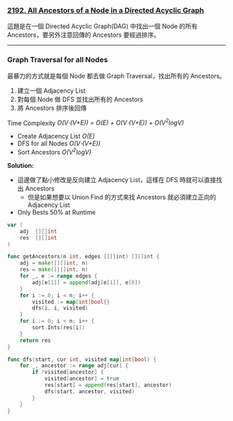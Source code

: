### [2192. All Ancestors of a Node in a Directed Acyclic Graph]

這題是在一個 Directed Acyclic Graph(DAG) 中找出一個 Node 的所有 Ancestors，要另外注意回傳的 Ancestors 要經過排序。

---

### Graph Traversal for all Nodes

最暴力的方式就是每個 Node 都去做 Graph Traversal，找出所有的 Ancestors。

1.  建立一個 Adjacency List
2.  對每個 Node 做 DFS 並找出所有的 Ancestors
3.  將 Ancestors 排序後回傳

Time Complexity *O(V⋅(V+E)) = O(E) + O(V⋅(V+E)) + O(V<sup>2</sup>logV)*
-   Create Adjacency List *O(E)*
-   DFS for all Nodes *O(V⋅(V+E))*
-   Sort Ancestors *O(V<sup>2</sup>logV)*

**Solution:**
-   這邊做了點小修改是反向建立 Adjacency List，這樣在 DFS 時就可以直接找出 Ancestors
    -   但是如果想要以 Union Find 的方式來找 Ancestors 就必須建立正向的 Adjacency List
-   Only Bests 50% at Runtime
```go
var (
	adj  [][]int
	res  [][]int
)

func getAncestors(n int, edges [][]int) [][]int {
	adj = make([][]int, n)
	res = make([][]int, n)
	for _, e := range edges {
		adj[e[1]] = append(adj[e[1]], e[0])
	}
	for i := 0; i < n; i++ {
		visited := map[int]bool{}
		dfs(i, i, visited)
	}
	for i := 0; i < n; i++ {
		sort.Ints(res[i])
	}
	return res
}

func dfs(start, cur int, visited map[int]bool) {
	for _, ancestor := range adj[cur] {
		if !visited[ancestor] {
			visited[ancestor] = true
			res[start] = append(res[start], ancestor)
			dfs(start, ancestor, visited)
		}
	}
}
```

[2192. All Ancestors of a Node in a Directed Acyclic Graph]: https://leetcode.com/problems/all-ancestors-of-a-node-in-a-directed-acyclic-graph/
